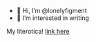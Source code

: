- 👋 Hi, I’m @lonelyfigment
- 👀 I’m interested in writing

My literotica! [link here](https://literotica.com/stories/memberpage.php?uid=6903107)


<!---
lonelyfigment/lonelyfigment is a ✨ special ✨ repository because its `README.md` (this file) appears on your GitHub profile.
You can click the Preview link to take a look at your changes.
--->
